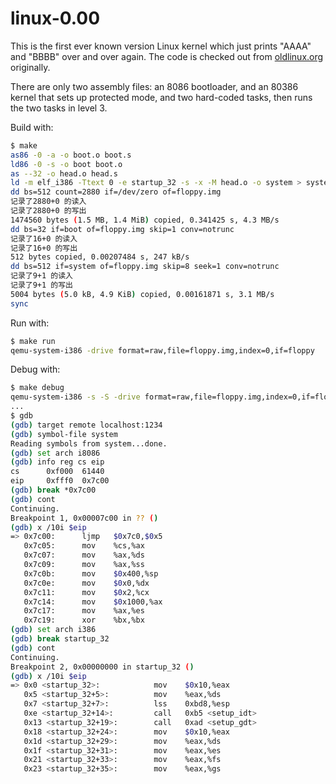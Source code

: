 # linux-0.00

This is the first ever known version Linux kernel which just prints "AAAA" and "BBBB" over and over again. The code is checked out from [oldlinux.org](http://oldlinux.org/) originally.

There are only two assembly files: an 8086 bootloader, and an 80386 kernel that sets up protected mode, and two hard-coded tasks, then runs the two tasks in level 3.

Build with:

```bash
$ make
as86 -0 -a -o boot.o boot.s
ld86 -0 -s -o boot boot.o
as --32 -o head.o head.s
ld -m elf_i386 -Ttext 0 -e startup_32 -s -x -M head.o -o system > system.map
dd bs=512 count=2880 if=/dev/zero of=floppy.img
记录了2880+0 的读入
记录了2880+0 的写出
1474560 bytes (1.5 MB, 1.4 MiB) copied, 0.341425 s, 4.3 MB/s
dd bs=32 if=boot of=floppy.img skip=1 conv=notrunc
记录了16+0 的读入
记录了16+0 的写出
512 bytes copied, 0.00207484 s, 247 kB/s
dd bs=512 if=system of=floppy.img skip=8 seek=1 conv=notrunc
记录了9+1 的读入
记录了9+1 的写出
5004 bytes (5.0 kB, 4.9 KiB) copied, 0.00161871 s, 3.1 MB/s
sync
```

Run with:

```bash
$ make run
qemu-system-i386 -drive format=raw,file=floppy.img,index=0,if=floppy
```
Debug with:

```bash
$ make debug
qemu-system-i386 -s -S -drive format=raw,file=floppy.img,index=0,if=floppy
...
$ gdb
(gdb) target remote localhost:1234
(gdb) symbol-file system
Reading symbols from system...done.
(gdb) set arch i8086
(gdb) info reg cs eip
cs      0xf000  61440
eip     0xfff0  0x7c00
(gdb) break *0x7c00
(gdb) cont
Continuing.
Breakpoint 1, 0x00007c00 in ?? ()
(gdb) x /10i $eip
=> 0x7c00:      ljmp   $0x7c0,$0x5
   0x7c05:      mov    %cs,%ax
   0x7c07:      mov    %ax,%ds
   0x7c09:      mov    %ax,%ss
   0x7c0b:      mov    $0x400,%sp
   0x7c0e:      mov    $0x0,%dx
   0x7c11:      mov    $0x2,%cx
   0x7c14:      mov    $0x1000,%ax
   0x7c17:      mov    %ax,%es
   0x7c19:      xor    %bx,%bx
(gdb) set arch i386
(gdb) break startup_32
(gdb) cont
Continuing.
Breakpoint 2, 0x00000000 in startup_32 ()
(gdb) x /10i $eip
=> 0x0 <startup_32>:            mov    $0x10,%eax
   0x5 <startup_32+5>:          mov    %eax,%ds
   0x7 <startup_32+7>:          lss    0xbd8,%esp
   0xe <startup_32+14>:         call   0xb5 <setup_idt>
   0x13 <startup_32+19>:        call   0xad <setup_gdt>
   0x18 <startup_32+24>:        mov    $0x10,%eax
   0x1d <startup_32+29>:        mov    %eax,%ds
   0x1f <startup_32+31>:        mov    %eax,%es
   0x21 <startup_32+33>:        mov    %eax,%fs
   0x23 <startup_32+35>:        mov    %eax,%gs
```
